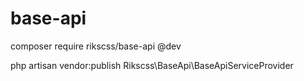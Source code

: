# base-api
composer require rikscss/base-api @dev

php artisan vendor:publish Rikscss\BaseApi\BaseApiServiceProvider
